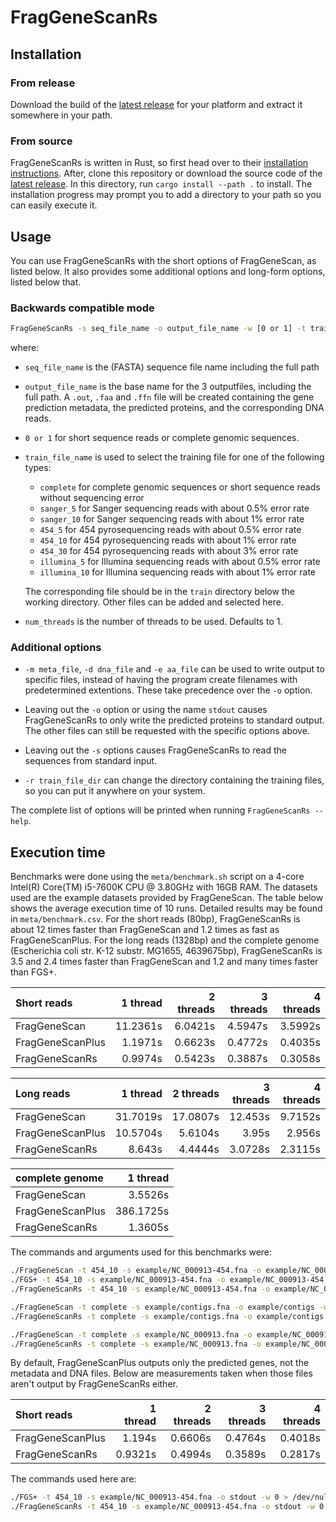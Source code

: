 # FragGeneScanRs

## Installation

### From release

Download the build of the [latest release][release] for your platform
and extract it somewhere in your path.

[release]: https://github.com/unipept/FragGeneScanRs/releases/latest

### From source

FragGeneScanRs is written in Rust, so first head over to their
[installation instructions][Rust]. After, clone this repository or
download the source code of the [latest release][release]. In this
directory, run `cargo install --path .` to install. The installation
progress may prompt you to add a directory to your path so you can
easily execute it.

[Rust]: https://www.rust-lang.org/tools/install

## Usage

You can use FragGeneScanRs with the short options of FragGeneScan, as
listed below. It also provides some additional options and long-form
options, listed below that.

### Backwards compatible mode

```sh
FragGeneScanRs -s seq_file_name -o output_file_name -w [0 or 1] -t train_file_name -p num_threads
```

where:

* `seq_file_name` is the (FASTA) sequence file name including the full
  path

* `output_file_name` is the base name for the 3 outputfiles, including
  the full path. A `.out`, `.faa` and `.ffn` file will be created
  containing the gene prediction metadata, the predicted proteins, and
  the corresponding DNA reads.

* `0 or 1` for short sequence reads or complete genomic sequences.

* `train_file_name` is used to select the training file for one of the following types:

  - `complete` for complete genomic sequences or short sequence reads without sequencing error
  - `sanger_5` for Sanger sequencing reads with about 0.5% error rate
  - `sanger_10` for Sanger sequencing reads with about 1% error rate
  - `454_5` for 454 pyrosequencing reads with about 0.5% error rate
  - `454_10` for 454 pyrosequencing reads with about 1% error rate
  - `454_30` for 454 pyrosequencing reads with about 3% error rate
  - `illumina_5` for Illumina sequencing reads with about 0.5% error rate
  - `illumina_10` for Illumina sequencing reads with about 1% error rate

  The corresponding file should be in the `train` directory below the
  working directory. Other files can be added and selected here.

* `num_threads` is the number of threads to be used. Defaults to 1.

### Additional options

* `-m meta_file`, `-d dna_file` and `-e aa_file` can be used to write
  output to specific files, instead of having the program create filenames
  with predetermined extentions. These take precedence over the `-o`
  option.

* Leaving out the `-o` option or using the name `stdout` causes
  FragGeneScanRs to only write the predicted proteins to standard output.
  The other files can still be requested with the specific options above.

* Leaving out the `-s` options causes FragGeneScanRs to read the
  sequences from standard input.

* `-r train_file_dir` can change the directory containing the training
  files, so you can put it anywhere on your system.

The complete list of options will be printed when running
`FragGeneScanRs --help`.

## Execution time

Benchmarks were done using the `meta/benchmark.sh` script on a 4-core
Intel(R) Core(TM) i5-7600K CPU @ 3.80GHz with 16GB RAM. The datasets
used are the example datasets provided by FragGeneScan. The table
below shows the average execution time of 10 runs. Detailed results
may be found in `meta/benchmark.csv`. For the short reads (80bp),
FragGeneScanRs is about 12 times faster than FragGeneScan and 1.2
times as fast as FragGeneScanPlus. For the long reads (1328bp) and the
complete genome (Escherichia coli str. K-12 substr. MG1655, 4639675bp),
FragGeneScanRs is 3.5 and 2.4 times faster than FragGeneScan and 1.2 and
many times faster than FGS+.

| Short reads      |  1 thread | 2 threads | 3 threads | 4 threads |
|:-----------------|----------:|----------:|----------:|----------:|
| FragGeneScan     |  11.2361s |   6.0421s |   4.5947s |   3.5992s |
| FragGeneScanPlus |   1.1971s |   0.6623s |   0.4772s |   0.4035s |
| FragGeneScanRs   |   0.9974s |   0.5423s |   0.3887s |   0.3058s |

| Long reads       |  1 thread | 2 threads | 3 threads | 4 threads |
|:-----------------|----------:|----------:|----------:|----------:|
| FragGeneScan     |  31.7019s |  17.0807s |   12.453s |   9.7152s |
| FragGeneScanPlus |  10.5704s |   5.6104s |     3.95s |    2.956s |
| FragGeneScanRs   |    8.643s |   4.4444s |   3.0728s |   2.3115s |

| complete genome  |  1 thread |
|:-----------------|----------:|
| FragGeneScan     |   3.5526s |
| FragGeneScanPlus | 386.1725s |
| FragGeneScanRs   |   1.3605s |

The commands and arguments used for this benchmarks were:

```sh
./FragGeneScan -t 454_10 -s example/NC_000913-454.fna -o example/NC_000913-454 -w 0
./FGS+ -t 454_10 -s example/NC_000913-454.fna -o example/NC_000913-454 -w 0
./FragGeneScanRs -t 454_10 -s example/NC_000913-454.fna -o example/NC_000913-454 -w 0

./FragGeneScan -t complete -s example/contigs.fna -o example/contigs -w 1
./FragGeneScanRs -t complete -s example/contigs.fna -o example/contigs -w 1

./FragGeneScan -t complete -s example/NC_000913.fna -o example/NC_000913 -w 1
./FragGeneScanRs -t complete -s example/NC_000913.fna -o example/NC_000913 -w 1
```

By default, FragGeneScanPlus outputs only the predicted genes, not the
metadata and DNA files. Below are measurements taken when those files
aren't output by FragGeneScanRs either.

| Short reads      |  1 thread | 2 threads | 3 threads | 4 threads |
|:-----------------|----------:|----------:|----------:|----------:|
| FragGeneScanPlus |    1.194s |   0.6606s |   0.4764s |   0.4018s |
| FragGeneScanRs   |   0.9321s |   0.4994s |   0.3589s |   0.2817s |

The commands used here are:

```sh
./FGS+ -t 454_10 -s example/NC_000913-454.fna -o stdout -w 0 > /dev/null
./FragGeneScanRs -t 454_10 -s example/NC_000913-454.fna -o stdout -w 0 > /dev/null
```
